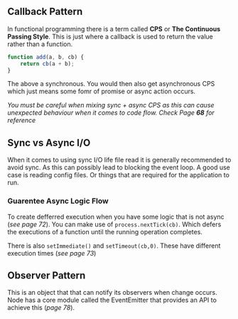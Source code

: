 ## Callback Pattern

In functional programming there is a term called **CPS** or **The Continuous Passing Style**. This is just where a callback is used to return the value rather than a function.

```javascript
function add(a, b, cb) {
	return cb(a + b);
}
```

The above a synchronous. You would then also get asynchronous CPS which just means some fomr of promise or async action occurs.

*You must be careful when mixing sync + async CPS as this can cause unexpected behaviour when it comes to code flow. Check Page **68** for reference*

## Sync vs Async I/O

When it comes to using sync I/O life file read it is generally recommended to avoid sync. As this can possibly lead to blocking the event loop. A good use case is reading config files. Or things that are required for the application to run.

### Guarentee Async Logic Flow

To create defferred execution when you have some logic that is not async (*see page 72*). You can make use of `process.nextTick(cb)`. Which defers the executions of a function until the running operation completes.

There is also `setImmediate()` and `setTimeout(cb,0)`. These have different execution times (*see page 73*)

## Observer Pattern

This is an object that that can notify its observers when change occurs. Node has a core module called the EventEmitter that provides an API to achieve this (*page 78*).
